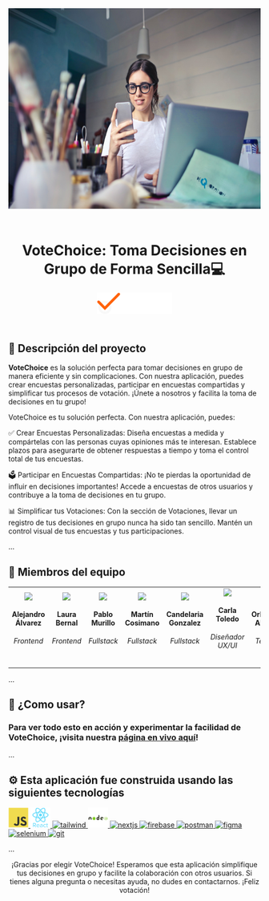 <div align="center">
  <img width="900" height="400" style="margin-bottom: 1.5rem" src="public/Images/imgLogin.png" />
</div>


<div align="center">
  <h1>VoteChoice: Toma Decisiones en Grupo de Forma Sencilla💻</h1>
  <img width="150" style="margin-bottom: 1.5rem" src="public/Images/logoPanel.png" />
</div>




## 📕 Descripción del proyecto

<b>VoteChoice</b> es la solución perfecta para tomar decisiones en grupo de manera eficiente y sin complicaciones. Con nuestra aplicación, puedes crear encuestas personalizadas, participar en encuestas compartidas y simplificar tus procesos de votación. ¡Únete a nosotros y facilita la toma de decisiones en tu grupo!


VoteChoice es tu solución perfecta. Con nuestra aplicación, puedes:

✅ Crear Encuestas Personalizadas: Diseña encuestas a medida y compártelas con las personas cuyas opiniones más te interesan. Establece plazos para asegurarte de obtener respuestas a tiempo y toma el control total de tus encuestas.

🗳️ Participar en Encuestas Compartidas: ¡No te pierdas la oportunidad de influir en decisiones importantes! Accede a encuestas de otros usuarios y contribuye a la toma de decisiones en tu grupo.

📊 Simplificar tus Votaciones: Con la sección de Votaciones, llevar un registro de tus decisiones en grupo nunca ha sido tan sencillo. Mantén un control visual de tus encuestas y tus participaciones.



...



## 👷 Miembros del equipo

<table>
  <tr>
    <td>
      <div align="center">
        <a href="https://www.linkedin.com/" target="_blank" rel="author">
          <img width="110" src="https://media.licdn.com/dmsV"/>
        </a>
        <h4 style="margin-top: 1rem;">Alejandro Álvarez</h4>
        <h6 style="margin-top: 1rem;">Frontend</h6>
      </div>
    </td>
    <td>
      <div align="center">
        <a href="https://www.linkedin.com/" target="_blank" rel="author">
          <img width="110" src="https://media.licdn.com/dms"/>
        </a>
        <h4 style="margin-top: 1rem;"> Laura Bernal </h4>
        <h6 style="margin-top: 1rem;">Frontend</h6>
      </div>
    </td>
    <td>
      <div align="center">
        <a href="https://www.linkedin.com/" target="_blank" rel="author">
          <img width="110" src="https://media.licdn.com/"/>
        </a>
        <h4 style="margin-top: 1rem;"> Pablo Murillo </h4>
        <h6 style="margin-top: 1rem;">Fullstack</h6>
      </div>
    </td>
    <td>
      <div align="center">
        <a href="https://www.linkedin.com/" target="_blank" rel="author">
          <img width="110" src="https://media.licdn.com/dms"/>
        </a>
        <h4 style="margin-top: 1rem;">Martín Cosimano</h4>
        <h6 style="margin-top: 1rem;">Fullstack</h6>
      </div>
    </td>
    <td>
      <div align="center">
        <a href="https://www.linkedin.com/" target="_blank" rel="author">
          <img width="110" src="https://media.licdn.com/dms"/>
        </a>
        <h4 style="margin-top: 1rem;">Candelaria Gonzalez</h4>
        <h6 style="margin-top: 1rem;">Fullstack</h6>
      </div>
    </td>
    <td>
      <div align="center">
        <a href="https://www.linkedin.com/" target="_blank" rel="author">
          <img width="110" src="https://media.licdn.com/dms"/>
        </a>
        <h4 style="margin-top: 1rem;">Carla Toledo</h4>
        <h6 style="margin-top: 1rem;">Diseñador UX/UI</h6>
      </div>
    </td>
    <td>
      <div align="center">
        <a href="https://www.linkedin.com/" target="_blank" rel="author">
          <img width="110" src="https://media.licdn.com/dms/"/>
        </a>
        <h4 style="margin-top: 1rem;">Orlemar Abreu</h4>
        <h6 style="margin-top: 1rem;">Tester</h6>
      </div>
    </td>
  </tr>
</table>



...



## 🚀 ¿Como usar?

<h3>Para ver todo esto en acción y experimentar la facilidad de VoteChoice, ¡visita nuestra <a href="https://b-votechoice.vercel.app/">página en vivo aquí</a>!</h3>



...



## ⚙️ Esta aplicación fue construida usando las siguientes tecnologías
<p align="left"> 
<a href="https://developer.mozilla.org/en-US/docs/Web/JavaScript" target="_blank" rel="noreferrer"> <img src="https://raw.githubusercontent.com/devicons/devicon/master/icons/javascript/javascript-original.svg" alt="javascript" width="40" height="40"/> </a><a href="https://reactjs.org/" target="_blank" rel="noreferrer"> <img src="https://raw.githubusercontent.com/devicons/devicon/master/icons/react/react-original-wordmark.svg" alt="react" width="40" height="40"/> </a><a href="https://tailwindcss.com/" target="_blank" rel="noreferrer"> <img src="https://www.vectorlogo.zone/logos/tailwindcss/tailwindcss-icon.svg" alt="tailwind" width="40" height="40"/> </a> <a href="https://nodejs.org" target="_blank" rel="noreferrer"> <img src="https://raw.githubusercontent.com/devicons/devicon/master/icons/nodejs/nodejs-original-wordmark.svg" alt="nodejs" width="40" height="40"/> </a> <a href="https://nextjs.org/" target="_blank" rel="noreferrer"> <img src="https://cdn.worldvectorlogo.com/logos/nextjs-2.svg" alt="nextjs" width="40" height="40"/> </a> <a href="https://firebase.google.com/" target="_blank" rel="noreferrer"> <img src="https://www.vectorlogo.zone/logos/firebase/firebase-icon.svg" alt="firebase" width="40" height="40"/> </a> <a href="https://postman.com" target="_blank" rel="noreferrer"> <img src="https://www.vectorlogo.zone/logos/getpostman/getpostman-icon.svg" alt="postman" width="40" height="40"/> </a><a href="https://www.figma.com/" target="_blank" rel="noreferrer"> <img src="https://www.vectorlogo.zone/logos/figma/figma-icon.svg" alt="figma" width="40" height="40"/> </a><a href="https://www.selenium.dev" target="_blank" rel="noreferrer"> <img src="https://raw.githubusercontent.com/detain/svg-logos/780f25886640cef088af994181646db2f6b1a3f8/svg/selenium-logo.svg" alt="selenium" width="40" height="40"/> </a> <a href="https://git-scm.com/" target="_blank" rel="noreferrer"> <img src="https://www.vectorlogo.zone/logos/git-scm/git-scm-icon.svg" alt="git" width="40" height="40"/> </a> </p>
 


...


<p align="center">¡Gracias por elegir VoteChoice! Esperamos que esta aplicación simplifique tus decisiones en grupo y facilite la colaboración con otros usuarios. Si tienes alguna pregunta o necesitas ayuda, no dudes en contactarnos. ¡Feliz votación!</p>
